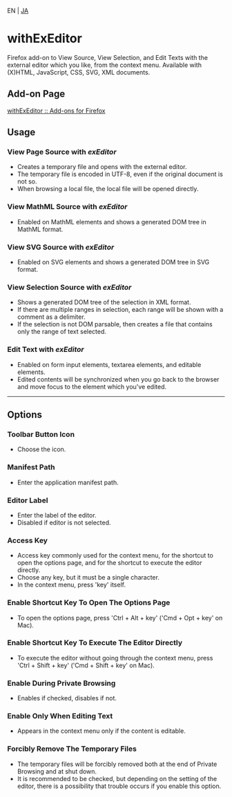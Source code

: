 EN | [JA](./README.ja.md)

# withExEditor
Firefox add-on to View Source, View Selection, and Edit Texts with the external editor which you like, from the context menu.
Available with (X)HTML, JavaScript, CSS, SVG, XML documents.

## Add-on Page
[withExEditor :: Add-ons for Firefox](https://addons.mozilla.org/addon/withexeditor/ "withExEditor :: Add-ons for Firefox")

## Usage

### View Page Source with *exEditor*
* Creates a temporary file and opens with the external editor.
* The temporary file is encoded in UTF-8, even if the original document is not so.
* When browsing a local file, the local file will be opened directly.

### View MathML Source with *exEditor*
* Enabled on MathML elements and shows a generated DOM tree in MathML format.

### View SVG Source with *exEditor*
* Enabled on SVG elements and shows a generated DOM tree in SVG format.

### View Selection Source with *exEditor*
* Shows a generated DOM tree of the selection in XML format.
* If there are multiple ranges in selection, each range will be shown with a comment as a delimiter.
* If the selection is not DOM parsable, then creates a file that contains only the range of text selected.

### Edit Text with *exEditor*
* Enabled on form input elements, textarea elements, and editable elements.
* Edited contents will be synchronized when you go back to the browser and move focus to the element which you've edited.

***

## Options

### Toolbar Button Icon
* Choose the icon.

### Manifest Path
* Enter the application manifest path.

### Editor Label
* Enter the label of the editor.
* Disabled if editor is not selected.

### Access Key
* Access key commonly used for the context menu, for the shortcut to open the options page, and for the shortcut to execute the editor directly.
* Choose any key, but it must be a single character.
* In the context menu, press 'key' itself.

### Enable Shortcut Key To Open The Options Page
* To open the options page, press 'Ctrl + Alt + key' ('Cmd + Opt + key' on Mac).

### Enable Shortcut Key To Execute The Editor Directly
* To execute the editor without going through the context menu, press 'Ctrl + Shift + key' ('Cmd + Shift + key' on Mac).

### Enable During Private Browsing
* Enables if checked, disables if not.

### Enable Only When Editing Text
* Appears in the context menu only if the content is editable.

### Forcibly Remove The Temporary Files
* The temporary files will be forcibly removed both at the end of Private Browsing and at shut down.
* It is recommended to be checked, but depending on the setting of the editor, there is a possibility that trouble occurs if you enable this option.
